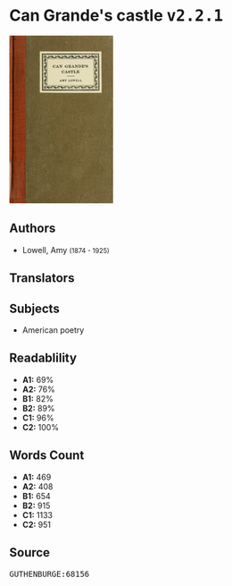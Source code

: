 # Can Grande's castle <kbd>v2.2.1</kbd>

![](./cover.medium.jpg "")

## Authors


 - Lowell, Amy <small>(1874 - 1925)</small>

## Translators



## Subjects


 - American poetry

## Readablility


 - **A1:** 69%
 - **A2:** 76%
 - **B1:** 82%
 - **B2:** 89%
 - **C1:** 96%
 - **C2:** 100%

## Words Count


 - **A1:** 469
 - **A2:** 408
 - **B1:** 654
 - **B2:** 915
 - **C1:** 1133
 - **C2:** 951

## Source


<kbd>GUTHENBURGE:68156</kbd>
